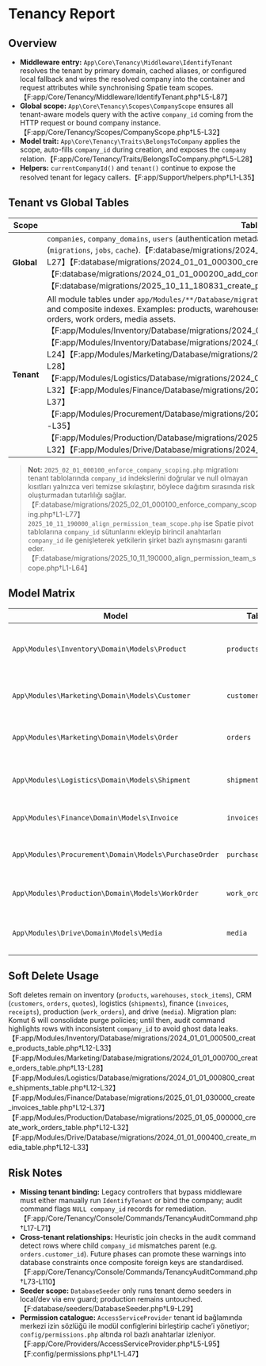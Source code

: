 # Tenancy Report

## Overview
- **Middleware entry:** `App\Core\Tenancy\Middleware\IdentifyTenant` resolves the tenant by primary domain, cached aliases, or configured local fallback and wires the resolved company into the container and request attributes while synchronising Spatie team scopes.【F:app/Core/Tenancy/Middleware/IdentifyTenant.php†L5-L87】
- **Global scope:** `App\Core\Tenancy\Scopes\CompanyScope` ensures all tenant-aware models query with the active `company_id` coming from the HTTP request or bound company instance.【F:app/Core/Tenancy/Scopes/CompanyScope.php†L5-L32】
- **Model trait:** `App\Core\Tenancy\Traits\BelongsToCompany` applies the scope, auto-fills `company_id` during creation, and exposes the `company` relation.【F:app/Core/Tenancy/Traits/BelongsToCompany.php†L5-L28】
- **Helpers:** `currentCompanyId()` and `tenant()` continue to expose the resolved tenant for legacy callers.【F:app/Support/helpers.php†L1-L35】

## Tenant vs Global Tables
| Scope | Tables |
| --- | --- |
| **Global** | `companies`, `company_domains`, `users` (authentication metadata), Spatie permission tables, framework tables (`migrations`, `jobs`, `cache`).【F:database/migrations/2024_01_01_000100_create_companies_table.php†L1-L27】【F:database/migrations/2024_01_01_000300_create_company_domains_table.php†L12-L24】【F:database/migrations/2024_01_01_000200_add_company_id_to_users_table.php†L15-L65】【F:database/migrations/2025_10_11_180831_create_permission_tables.php†L13-L108】 |
| **Tenant** | All module tables under `app/Modules/**/Database/migrations` include a required `company_id` with cascaded FK and composite indexes. Examples: products, warehouses, customers, orders, shipments, invoices, purchase orders, work orders, media assets.【F:app/Modules/Inventory/Database/migrations/2024_01_01_000500_create_products_table.php†L12-L33】【F:app/Modules/Inventory/Database/migrations/2024_01_02_000300_create_warehouses_table.php†L12-L24】【F:app/Modules/Marketing/Database/migrations/2024_01_01_000700_create_orders_table.php†L13-L28】【F:app/Modules/Logistics/Database/migrations/2024_01_01_000800_create_shipments_table.php†L12-L32】【F:app/Modules/Finance/Database/migrations/2025_01_01_030000_create_invoices_table.php†L12-L37】【F:app/Modules/Procurement/Database/migrations/2025_01_12_000000_create_ap_invoices_table.php†L12-L35】【F:app/Modules/Production/Database/migrations/2025_01_05_000000_create_work_orders_table.php†L12-L32】【F:app/Modules/Drive/Database/migrations/2024_01_01_000400_create_media_table.php†L12-L33】 |

> **Not:** `2025_02_01_000100_enforce_company_scoping.php` migrationı tenant tablolarında `company_id` indekslerini doğrular ve null olmayan kısıtları yalnızca veri temizse sıkılaştırır, böylece dağıtım sırasında risk oluşturmadan tutarlılığı sağlar.【F:database/migrations/2025_02_01_000100_enforce_company_scoping.php†L1-L77】  `2025_10_11_190000_align_permission_team_scope.php` ise Spatie pivot tablolarına `company_id` sütunlarını ekleyip birincil anahtarları `company_id` ile genişleterek yetkilerin şirket bazlı ayrışmasını garanti eder.【F:database/migrations/2025_10_11_190000_align_permission_team_scope.php†L1-L64】

## Model Matrix
| Model | Table | `company_id` | Index / Unique | Relationships | Recommendation |
| --- | --- | --- | --- | --- | --- |
| `App\Modules\Inventory\Domain\Models\Product` | `products` | Required FK (`->constrained()`), auto-set by trait | Unique `company_id+sku`, indexes on status and media references【F:app/Modules/Inventory/Database/migrations/2024_01_01_000500_create_products_table.php†L12-L33】 | Belongs to media, category, unit; has many variants, gallery, stock records.【F:app/Modules/Inventory/Domain/Models/Product.php†L7-L74】 | Continue using trait; consider future observers to cascade `company_id` to related stock movements during manual inserts. |
| `App\Modules\Marketing\Domain\Models\Customer` | `customers` | Required | Unique `company_id+code` and `company_id+email`; indexes on status segments via requests.【F:app/Modules/Marketing/Database/migrations/2024_01_01_000600_create_customers_table.php†L12-L28】 | Has addresses, contacts, orders.【F:app/Modules/Marketing/Domain/Models/Customer.php†L13-L62】 | Ensure legacy CRM controllers switch to `module=Marketing` namespace when migrated. |
| `App\Modules\Marketing\Domain\Models\Order` | `orders` | Required | Unique `company_id+order_no`; indexes on customer/status.【F:app/Modules/Marketing/Database/migrations/2024_01_01_000700_create_orders_table.php†L13-L28】 | Belongs to customer, has many lines & activities.【F:app/Modules/Marketing/Domain/Models/Order.php†L12-L66】 | When porting to Marketing module, reuse trait and ensure request validation stays tenant-scoped. |
| `App\Modules\Logistics\Domain\Models\Shipment` | `shipments` | Required | Unique `company_id+shipment_no`; status indexes.【F:app/Modules/Logistics/Database/migrations/2024_01_01_000800_create_shipments_table.php†L12-L32】 | Belongs to order and warehouse; has lines.【F:app/Modules/Logistics/Domain/Models/Shipment.php†L12-L74】 | Add composite FK validations when logistics module moves to consoles orchestration. |
| `App\Modules\Finance\Domain\Models\Invoice` | `invoices` | Required | Unique `company_id+invoice_no`; indexes for customer/status/date.【F:app/Modules/Finance/Database/migrations/2025_01_01_030000_create_invoices_table.php†L12-L37】 | Belongs to customer/order; has lines, receipts, allocations.【F:app/Modules/Finance/Domain/Models/Invoice.php†L13-L80】 | Extend trait usage across AP models and ensure audit trail respects tenant scope. |
| `App\Modules\Procurement\Domain\Models\PurchaseOrder` | `purchase_orders` | Required | Unique `company_id+po_number`; indexes on vendor/date.【F:database/migrations/2025_02_15_000020_add_number_columns_to_documents.php†L8-L47】 | Has lines, GRNs, vendor relation.【F:app/Modules/Procurement/Domain/Models/PurchaseOrder.php†L10-L54】 | Add composite unique on `company_id+vendor_reference` when migrating historical data. |
| `App\Modules\Production\Domain\Models\WorkOrder` | `work_orders` | Required | Unique `company_id+work_order_no`; indexes on status.【F:app/Modules/Production/Database/migrations/2025_01_05_000000_create_work_orders_table.php†L12-L32】 | Belongs to product; has materials and receipts.【F:app/Modules/Production/Domain/Models/WorkOrder.php†L14-L79】 | Plan for composite FK enforcement in Komut 6 once BOM module lands. |
| `App\Modules\Drive\Domain\Models\Media` | `media` | Required | Indexed by `company_id`, category, importance.【F:app/Modules/Drive/Database/migrations/2024_01_01_000400_create_media_table.php†L12-L33】 | Belongs to uploader; cascade deletes clean disks.【F:app/Modules/Drive/Domain/Models/Media.php†L13-L78】 | During tenancy audit ensure purging script respects tenant-based storage directories. |

## Soft Delete Usage
Soft deletes remain on inventory (`products`, `warehouses`, `stock_items`), CRM (`customers`, `orders`, `quotes`), logistics (`shipments`), finance (`invoices`, `receipts`), production (`work_orders`), and drive (`media`). Migration plan: Komut 6 will consolidate purge policies; until then, audit command highlights rows with inconsistent `company_id` to avoid ghost data leaks.【F:app/Modules/Inventory/Database/migrations/2024_01_01_000500_create_products_table.php†L12-L33】【F:app/Modules/Marketing/Database/migrations/2024_01_01_000700_create_orders_table.php†L13-L28】【F:app/Modules/Logistics/Database/migrations/2024_01_01_000800_create_shipments_table.php†L12-L32】【F:app/Modules/Finance/Database/migrations/2025_01_01_030000_create_invoices_table.php†L12-L37】【F:app/Modules/Production/Database/migrations/2025_01_05_000000_create_work_orders_table.php†L12-L32】【F:app/Modules/Drive/Database/migrations/2024_01_01_000400_create_media_table.php†L12-L33】

## Risk Notes
- **Missing tenant binding:** Legacy controllers that bypass middleware must either manually run `IdentifyTenant` or bind the company; audit command flags `NULL company_id` records for remediation.【F:app/Core/Tenancy/Console/Commands/TenancyAuditCommand.php†L17-L71】
- **Cross-tenant relationships:** Heuristic join checks in the audit command detect rows where child `company_id` mismatches parent (e.g. `orders.customer_id`). Future phases can promote these warnings into database constraints once composite foreign keys are standardised.【F:app/Core/Tenancy/Console/Commands/TenancyAuditCommand.php†L73-L110】
- **Seeder scope:** `DatabaseSeeder` only runs tenant demo seeders in local/dev via env guard; production remains untouched.【F:database/seeders/DatabaseSeeder.php†L9-L29】
- **Permission catalogue:** `AccessServiceProvider` tenant id bağlamında merkezi izin sözlüğü ile modül configlerini birleştirip cache’i yönetiyor; `config/permissions.php` altında rol bazlı anahtarlar izleniyor.【F:app/Core/Providers/AccessServiceProvider.php†L5-L95】【F:config/permissions.php†L1-L47】

